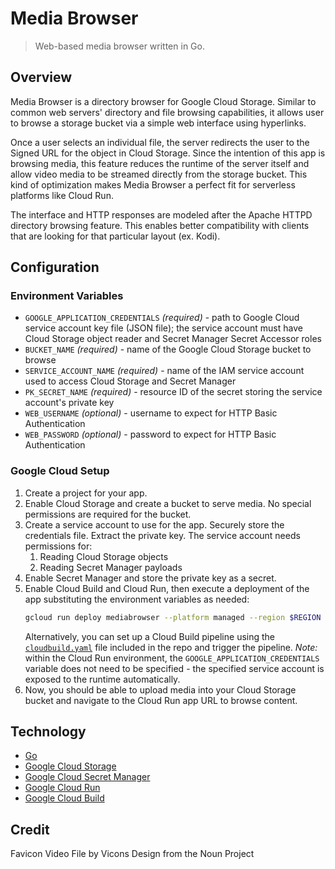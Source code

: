# Media Browser

> Web-based media browser written in Go.

## Overview

Media Browser is a directory browser for Google Cloud Storage.
Similar to common web servers' directory and file browsing capabilities, it allows user to browse a storage bucket via a simple web interface using hyperlinks.

Once a user selects an individual file, the server redirects the user to the Signed URL for the object in Cloud Storage.
Since the intention of this app is browsing media, this feature reduces the runtime of the server itself and allow video media to be streamed directly from the storage bucket.
This kind of optimization makes Media Browser a perfect fit for serverless platforms like Cloud Run.

The interface and HTTP responses are modeled after the Apache HTTPD directory browsing feature.
This enables better compatibility with clients that are looking for that particular layout (ex. Kodi).

## Configuration

### Environment Variables

* `GOOGLE_APPLICATION_CREDENTIALS` _(required)_ - path to Google Cloud service account key file (JSON file); the service account must have Cloud Storage object reader and Secret Manager Secret Accessor roles
* `BUCKET_NAME` _(required)_ - name of the Google Cloud Storage bucket to browse
* `SERVICE_ACCOUNT_NAME` _(required)_ - name of the IAM service account used to access Cloud Storage and Secret Manager
* `PK_SECRET_NAME` _(required)_ - resource ID of the secret storing the service account's private key
* `WEB_USERNAME` _(optional)_ - username to expect for HTTP Basic Authentication
* `WEB_PASSWORD` _(optional)_ - password to expect for HTTP Basic Authentication

### Google Cloud Setup

1. Create a project for your app.
2. Enable Cloud Storage and create a bucket to serve media. No special permissions are required for the bucket.
3. Create a service account to use for the app. Securely store the credentials file. Extract the private key. The service account needs permissions for:
    1. Reading Cloud Storage objects
    2. Reading Secret Manager payloads
4. Enable Secret Manager and store the private key as a secret.
5. Enable Cloud Build and Cloud Run, then execute a deployment of the app substituting the environment variables as needed:
    ```bash
    gcloud run deploy mediabrowser --platform managed --region $REGION --image gcr.io/$PROJECT_ID/mediabrowser:latest --allow-unauthenticated --service-account $_SERVICE_ACCOUNT_EMAIL --set-env-vars BUCKET_NAME=$BUCKET_NAME,WEB_USERNAME=$WEB_USERNAME,WEB_PASSWORD=$WEB_PASSWORD,PK_SECRET_NAME=$PK_SECRET_NAME
    ```
    Alternatively, you can set up a Cloud Build pipeline using the [`cloudbuild.yaml`](/cloudbuild.yaml) file included in the repo and trigger the pipeline.
    _Note:_ within the Cloud Run environment, the `GOOGLE_APPLICATION_CREDENTIALS` variable does not need to be specified - the specified service account is exposed to the runtime automatically.
6. Now, you should be able to upload media into your Cloud Storage bucket and navigate to the Cloud Run app URL to browse content.

## Technology

* [Go](https://golang.org/)
* [Google Cloud Storage](https://cloud.google.com/storage/docs/)
* [Google Cloud Secret Manager](https://cloud.google.com/secret-manager/docs/)
* [Google Cloud Run](https://cloud.google.com/run/docs/)
* [Google Cloud Build](https://cloud.google.com/cloud-build/docs/)

## Credit

Favicon Video File by Vicons Design from the Noun Project
